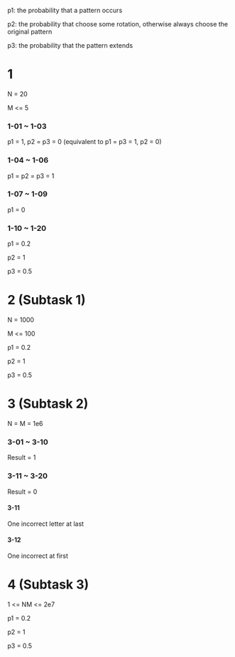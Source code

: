 p1: the probability that a pattern occurs

p2: the probability that choose some rotation, otherwise always choose the original pattern

p3: the probability that the pattern extends

# 1
N = 20

M <= 5

### 1-01 ~ 1-03
p1 = 1, p2 = p3 = 0
(equivalent to p1 = p3 = 1, p2 = 0)
### 1-04 ~ 1-06
p1 = p2 = p3 = 1
### 1-07 ~ 1-09
p1 = 0
### 1-10 ~ 1-20
p1 = 0.2

p2 = 1

p3 = 0.5

# 2 (Subtask 1)
N = 1000

M <= 100

p1 = 0.2

p2 = 1

p3 = 0.5

# 3 (Subtask 2)
N = M = 1e6

### 3-01 ~ 3-10
Result = 1
### 3-11 ~ 3-20
Result = 0
#### 3-11
One incorrect letter at last
#### 3-12
One incorrect at first

# 4 (Subtask 3)
1 <= NM <= 2e7

p1 = 0.2

p2 = 1

p3 = 0.5
